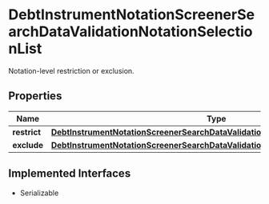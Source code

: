 

# DebtInstrumentNotationScreenerSearchDataValidationNotationSelectionList

Notation-level restriction or exclusion.

## Properties

Name | Type | Description | Notes
------------ | ------------- | ------------- | -------------
**restrict** | [**DebtInstrumentNotationScreenerSearchDataValidationNotationSelectionListRestrict**](DebtInstrumentNotationScreenerSearchDataValidationNotationSelectionListRestrict.md) |  |  [optional]
**exclude** | [**DebtInstrumentNotationScreenerSearchDataValidationNotationSelectionListExclude**](DebtInstrumentNotationScreenerSearchDataValidationNotationSelectionListExclude.md) |  |  [optional]


## Implemented Interfaces

* Serializable


